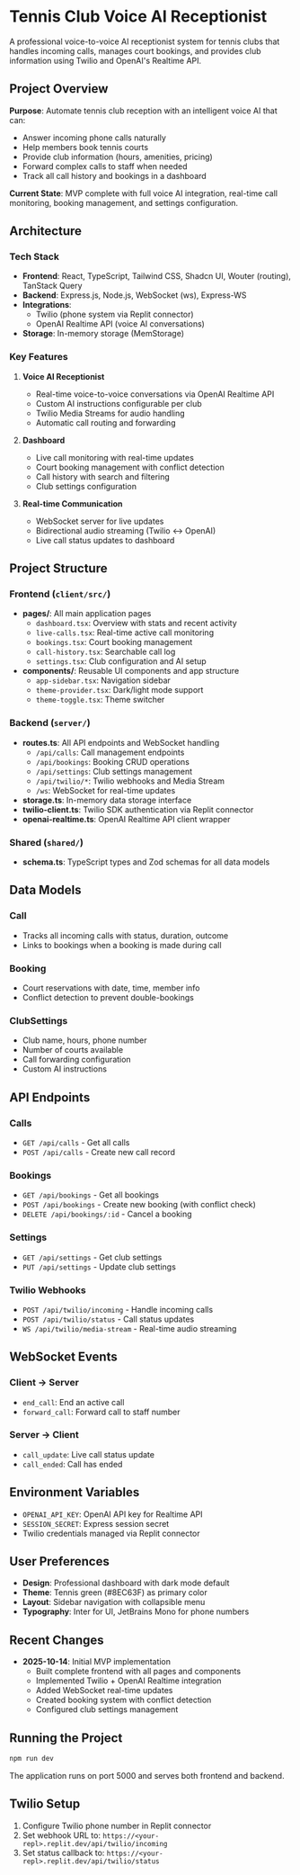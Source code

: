 # Tennis Club Voice AI Receptionist

A professional voice-to-voice AI receptionist system for tennis clubs that handles incoming calls, manages court bookings, and provides club information using Twilio and OpenAI's Realtime API.

## Project Overview

**Purpose**: Automate tennis club reception with an intelligent voice AI that can:
- Answer incoming phone calls naturally
- Help members book tennis courts
- Provide club information (hours, amenities, pricing)
- Forward complex calls to staff when needed
- Track all call history and bookings in a dashboard

**Current State**: MVP complete with full voice AI integration, real-time call monitoring, booking management, and settings configuration.

## Architecture

### Tech Stack
- **Frontend**: React, TypeScript, Tailwind CSS, Shadcn UI, Wouter (routing), TanStack Query
- **Backend**: Express.js, Node.js, WebSocket (ws), Express-WS
- **Integrations**: 
  - Twilio (phone system via Replit connector)
  - OpenAI Realtime API (voice AI conversations)
- **Storage**: In-memory storage (MemStorage)

### Key Features
1. **Voice AI Receptionist**
   - Real-time voice-to-voice conversations via OpenAI Realtime API
   - Custom AI instructions configurable per club
   - Twilio Media Streams for audio handling
   - Automatic call routing and forwarding

2. **Dashboard**
   - Live call monitoring with real-time updates
   - Court booking management with conflict detection
   - Call history with search and filtering
   - Club settings configuration

3. **Real-time Communication**
   - WebSocket server for live updates
   - Bidirectional audio streaming (Twilio ↔ OpenAI)
   - Live call status updates to dashboard

## Project Structure

### Frontend (`client/src/`)
- **pages/**: All main application pages
  - `dashboard.tsx`: Overview with stats and recent activity
  - `live-calls.tsx`: Real-time active call monitoring
  - `bookings.tsx`: Court booking management
  - `call-history.tsx`: Searchable call log
  - `settings.tsx`: Club configuration and AI setup
- **components/**: Reusable UI components and app structure
  - `app-sidebar.tsx`: Navigation sidebar
  - `theme-provider.tsx`: Dark/light mode support
  - `theme-toggle.tsx`: Theme switcher

### Backend (`server/`)
- **routes.ts**: All API endpoints and WebSocket handling
  - `/api/calls`: Call management endpoints
  - `/api/bookings`: Booking CRUD operations
  - `/api/settings`: Club settings management
  - `/api/twilio/*`: Twilio webhooks and Media Stream
  - `/ws`: WebSocket for real-time updates
- **storage.ts**: In-memory data storage interface
- **twilio-client.ts**: Twilio SDK authentication via Replit connector
- **openai-realtime.ts**: OpenAI Realtime API client wrapper

### Shared (`shared/`)
- **schema.ts**: TypeScript types and Zod schemas for all data models

## Data Models

### Call
- Tracks all incoming calls with status, duration, outcome
- Links to bookings when a booking is made during call

### Booking
- Court reservations with date, time, member info
- Conflict detection to prevent double-bookings

### ClubSettings
- Club name, hours, phone number
- Number of courts available
- Call forwarding configuration
- Custom AI instructions

## API Endpoints

### Calls
- `GET /api/calls` - Get all calls
- `POST /api/calls` - Create new call record

### Bookings
- `GET /api/bookings` - Get all bookings
- `POST /api/bookings` - Create new booking (with conflict check)
- `DELETE /api/bookings/:id` - Cancel a booking

### Settings
- `GET /api/settings` - Get club settings
- `PUT /api/settings` - Update club settings

### Twilio Webhooks
- `POST /api/twilio/incoming` - Handle incoming calls
- `POST /api/twilio/status` - Call status updates
- `WS /api/twilio/media-stream` - Real-time audio streaming

## WebSocket Events

### Client → Server
- `end_call`: End an active call
- `forward_call`: Forward call to staff number

### Server → Client
- `call_update`: Live call status update
- `call_ended`: Call has ended

## Environment Variables

- `OPENAI_API_KEY`: OpenAI API key for Realtime API
- `SESSION_SECRET`: Express session secret
- Twilio credentials managed via Replit connector

## User Preferences

- **Design**: Professional dashboard with dark mode default
- **Theme**: Tennis green (#8EC63F) as primary color
- **Layout**: Sidebar navigation with collapsible menu
- **Typography**: Inter for UI, JetBrains Mono for phone numbers

## Recent Changes

- **2025-10-14**: Initial MVP implementation
  - Built complete frontend with all pages and components
  - Implemented Twilio + OpenAI Realtime integration
  - Added WebSocket real-time updates
  - Created booking system with conflict detection
  - Configured club settings management

## Running the Project

```bash
npm run dev
```

The application runs on port 5000 and serves both frontend and backend.

## Twilio Setup

1. Configure Twilio phone number in Replit connector
2. Set webhook URL to: `https://<your-repl>.replit.dev/api/twilio/incoming`
3. Set status callback to: `https://<your-repl>.replit.dev/api/twilio/status`
